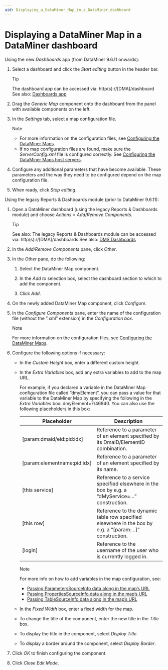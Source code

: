 ```yaml
---
uid: Displaying_a_DataMiner_Map_in_a_DataMiner_dashboard
---
```


# Displaying a DataMiner Map in a DataMiner dashboard

Using the new *Dashboards* app (from DataMiner 9.6.11 onwards):

1. Select a dashboard and click the *Start editing* button in the header bar.

    > [!TIP]
    > The dashboard app can be accessed via: http(s)://[DMA]/dashboard
    > See also:
    > [Dashboards app](xref:newR_D#dashboards-app)

2. Drag the *Generic Map* component onto the dashboard from the panel with available components on the left.

3. In the *Settings* tab, select a map configuration file.

    > [!NOTE]
    > - For more information on the configuration files, see [Configuring the DataMiner Maps](xref:Configuring_the_DataMiner_Maps).
    > - If no map configuration files are found, make sure the *ServerConfig.xml* file is configured correctly. See [Configuring the DataMiner Maps host servers](xref:Configuring_the_DataMiner_Maps_host_servers).

4. Configure any additional parameters that have become available. These parameters and the way they need to be configured depend on the map configuration file.

5. When ready, click *Stop editing*.

Using the legacy Reports & Dashboards module (prior to DataMiner 9.6.11):

1. Open a DataMiner dashboard (using the legacy Reports & Dashboards module) and choose *Actions \> Add/Remove Components*.

    > [!TIP]
    > See also:
    > The legacy Reports & Dashboards module can be accessed via: http(s)://[DMA]/dashboards
    > See also: [DMS Dashboards](xref:dashboards)

2. In the *Add/Remove Components* pane, click *Other*.

3. In the *Other* pane, do the following:

    1. Select the DataMiner Map component.

    2. In the *Add to* selection box, select the dashboard section to which to add the component.

    3. Click *Add*.

4. On the newly added DataMiner Map component, click *Configure*.

5. In the *Configure Components* pane, enter the name of the configuration file (without the ”.xml” extension) in the *Configuration box*.

    > [!NOTE]
    > For more information on the configuration files, see [Configuring the DataMiner Maps](xref:Configuring_the_DataMiner_Maps).

6. Configure the following options if necessary:

    - In the *Custom Height* box, enter a different custom height.

    - In the *Extra Variables* box, add any extra variables to add to the map URL.

        For example, if you declared a variable in the DataMiner Map configuration file called “dmyElement”, you can pass a value for that variable to the DataMiner Map by specifying the following in the *Extra Variables* box: dmyElement=7/46840.
        You can also use the following placeholders in this box:

        | Placeholder                 | Description                                                                                               |
        |-------------------------------|-----------------------------------------------------------------------------------------------------------|
        | \[param:dmaid/eid:pid:idx\]   | Reference to a parameter of an element specified by its DmaID/ElementID combination.                      |
        | \[param:elementname:pid:idx\] | Reference to a parameter of an element specified by its name.                                             |
        | \[this service\]              | Reference to a service specified elsewhere in the box by e.g. a “dMyService=...” construction.            |
        | \[this row\]                  | Reference to the dynamic table row specified elsewhere in the box by e.g. a “\[param:...\]” construction. |
        | \[login\]                     | Reference to the username of the user who is currently logged in.                                         |

        > [!NOTE]
        > For more info on how to add variables in the map configuration, see:
        > - [Passing ParametersSourceInfo data along in the map’s URL](xref:ParametersSourceInfo#passing-parameterssourceinfo-data-along-in-the-maps-url)
        > - [Passing PropertiesSourceInfo data along in the map’s URL](xref:PropertiesSourceInfo#passing-propertiessourceinfo-data-along-in-the-maps-url)
        > - [Passing TableSourceInfo data along in the map’s URL](xref:TableSourceInfo#passing-tablesourceinfo-data-along-in-the-maps-url)

    - In the *Fixed Width* box, enter a fixed width for the map.

    - To change the title of the component, enter the new title in the *Title* box.

    - To display the title in the component, select *Display Title*.

    - To display a border around the component, select *Display Border*.

7. Click *OK* to finish configuring the component.

8. Click *Close Edit Mode*.
